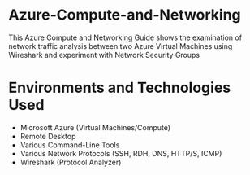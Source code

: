 # Azure-Compute-and-Networking
This Azure Compute and Networking Guide shows the examination of network traffic analysis between two Azure Virtual Machines using Wireshark and experiment with Network Security Groups
<h1>Environments and Technologies Used</h1>
<ul>
  <li>Microsoft Azure (Virtual Machines/Compute)</li>
  <li>Remote Desktop</li>
  <li>Various Command-Line Tools</li>
  <li>Various Network Protocols (SSH, RDH, DNS, HTTP/S, ICMP)</li>
  <li>Wireshark (Protocol Analyzer)</li>
</ul>
